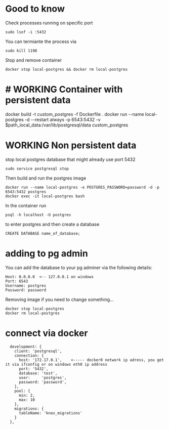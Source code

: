 # Good to know

Check processes running on specific port
``` 
sudo lsof -i :5432
```

You can termiante the process via

```
sudo kill 1198
```

Stop and remove container 

```
docker stop local-postgres && docker rm local-postgres
```


# # WORKING Container with persistent data

docker build -t custom_postgres  -f Dockerfile .
docker run --name local-postgres -d  --restart always -p 6543:5432 -v $path_local_data:/var/lib/postgresql/data custom_postgres


# WORKING Non persistent data 

stop local postgres database that might already use port 5432

```
sudo service postgresql stop
```

Then build and run the postgres image

```
docker run --name local-postgres -e POSTGRES_PASSWORD=password -d -p 6543:5432 postgres
docker exec -it local-postgres bash
```

In the container run
```
psql -h localhost -U postgres
```

to enter postgres and then create a database 

```
CREATE DATABASE name_of_database;
```


# adding to pg admin

You can add the database to your pg adminer via  the following details:
```
Host: 0.0.0.0  <-- 127.0.0.1 on windows
Port: 6543
Username: postgres
Password: password
```

Removing image if you need to change something...

```
docker stop local-postgres
docker rm local-postgres
```


# connect via docker

```
  development: {
    client: 'postgresql',
    connection: {
      host: '172.17.0.1',    <----- docker0 network ip adress, you get it via ifconfig or on windows eth0 ip address  
      port: '5432',
      database: 'test',
      user:     'postgres',
      password: 'password',
    },
    pool: {
      min: 2,
      max: 10
    },
    migrations: {
      tableName: 'knex_migrations'
    }
  },
``` 



